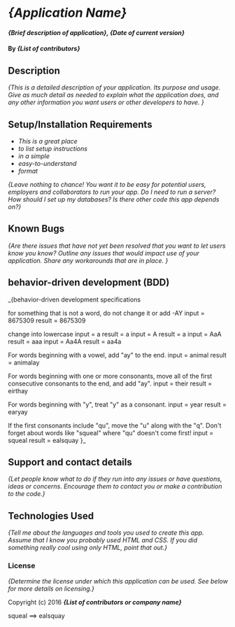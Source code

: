 # _{Application Name}_

#### _{Brief description of application}, {Date of current version}_

#### By _**{List of contributors}**_

## Description

_{This is a detailed description of your application. Its purpose and usage.  Give as much detail as needed to explain what the application does, and any other information you want users or other developers to have. }_

## Setup/Installation Requirements

* _This is a great place_
* _to list setup instructions_
* _in a simple_
* _easy-to-understand_
* _format_

_{Leave nothing to chance! You want it to be easy for potential users, employers and collaborators to run your app. Do I need to run a server? How should I set up my databases? Is there other code this app depends on?}_

## Known Bugs

_{Are there issues that have not yet been resolved that you want to let users know you know?  Outline any issues that would impact use of your application.  Share any workarounds that are in place. }_

## behavior-driven development (BDD)

_{behavior-driven development specifications

for something that is not a word, do not change it or add -AY
input = 8675309
result = 8675309

change into lowercase
input = a
result = a
input = A
result = a
input = AaA
result = aaa
input = Aa4A
result = aa4a

For words beginning with a vowel, add "ay" to the end.
input = animal
result = animalay

For words beginning with one or more consonants, move all of the first consecutive consonants to the end, and add "ay".
input = their
result = eirthay

For words beginning with "y", treat "y" as a consonant.
input = year
result = earyay

If the first consonants include "qu", move the "u" along with the "q". Don't forget about words like "squeal" where "qu" doesn't come first!
input = squeal
result = ealsquay
}_

## Support and contact details

_{Let people know what to do if they run into any issues or have questions, ideas or concerns.  Encourage them to contact you or make a contribution to the code.}_

## Technologies Used

_{Tell me about the languages and tools you used to create this app. Assume that I know you probably used HTML and CSS. If you did something really cool using only HTML, point that out.}_

### License

*{Determine the license under which this application can be used.  See below for more details on licensing.}*

Copyright (c) 2016 **_{List of contributors or company name}_**

squeal ==> ealsquay
